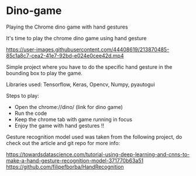 # Dino-game
Playing the Chrome dino game with hand gestures

It's time to play the chrome dino game using hand gesture

https://user-images.githubusercontent.com/44408619/213870485-85c1a8c7-cea2-41e7-92bd-e024e0cee42d.mp4

Simple project where you have to do the specific hand gesture in the bounding box to play the game.

Libraries used: Tensorflow, Keras, Opencv, Numpy, pyautogui

Steps to play:
- Open the chrome://dino/ (link for dino game)
- Run the code
- Keep the chrome tab with game running in focus
- Enjoy the game with hand gestures !!

Gesture recognition model used was taken from the following project, do check out the article and git repo for more info: 

https://towardsdatascience.com/tutorial-using-deep-learning-and-cnns-to-make-a-hand-gesture-recognition-model-371770b63a51
https://github.com/filipefborba/HandRecognition
